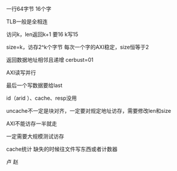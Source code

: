 一行64字节 16个字



TLB一般是全相连

访问k，len返回k+1    要16 k写15

size=k，访存2^k个字节     每次一个字的AXI稳定，size恒等于2

返回数据地址相邻且递增   cerbust=01



AXI读写并行

最后一个写数据要给last



id（arid ）、cache、resp没用



uncache不一定是块对齐，一定要对规定地址访存，需要修改len和size



AXI不能访存一半就走



一定需要大规模测试访存



cache统计 缺失的时候往文件写东西或者计数器





卢	赵